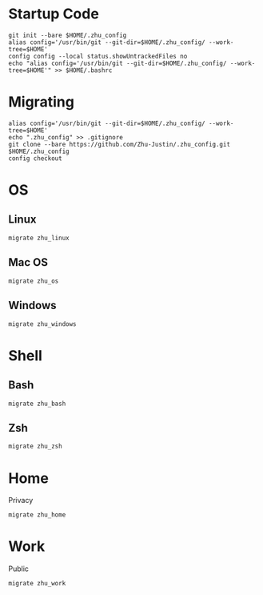 # Startup Code
```
git init --bare $HOME/.zhu_config
alias config='/usr/bin/git --git-dir=$HOME/.zhu_config/ --work-tree=$HOME'
config config --local status.showUntrackedFiles no
echo "alias config='/usr/bin/git --git-dir=$HOME/.zhu_config/ --work-tree=$HOME'" >> $HOME/.bashrc
```
# Migrating
```
alias config='/usr/bin/git --git-dir=$HOME/.zhu_config/ --work-tree=$HOME'
echo ".zhu_config" >> .gitignore
git clone --bare https://github.com/Zhu-Justin/.zhu_config.git $HOME/.zhu_config
config checkout
```
# OS
## Linux
```
migrate zhu_linux
```
## Mac OS
```
migrate zhu_os
```
## Windows
```
migrate zhu_windows
```
# Shell
## Bash
```
migrate zhu_bash
```
## Zsh
```
migrate zhu_zsh
```
# Home
Privacy
```
migrate zhu_home
```
# Work
Public
```
migrate zhu_work
```

